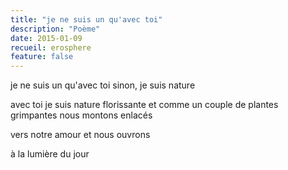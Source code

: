 ```yaml
---
title: "je ne suis un qu'avec toi"
description: "Poème"
date: 2015-01-09
recueil: erosphere
feature: false
---
```


je ne suis un qu'avec toi
sinon, je suis nature

avec toi je suis nature florissante
et comme un couple de plantes grimpantes
nous montons enlacés

vers notre amour et nous ouvrons

à la lumière du jour
